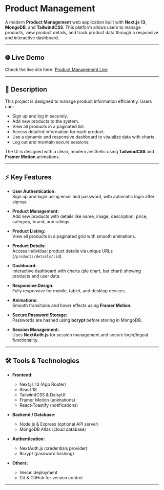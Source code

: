 # Product Management

A modern **Product Management** web application built with **Next.js 13**, **MongoDB**, and **TailwindCSS**. This platform allows users to manage products, view product details, and track product data through a responsive and interactive dashboard.

---

## 🌐 Live Demo

Check the live site here: [Product Management Live](https://product-management9070.vercel.app/)

---

## 📄 Description

This project is designed to manage product information efficiently. Users can:

- Sign up and log in securely.
- Add new products to the system.
- View all products in a paginated list.
- Access detailed information for each product.
- Use a dynamic and responsive dashboard to visualize data with charts.
- Log out and maintain secure sessions.

The UI is designed with a clean, modern aesthetic using **TailwindCSS** and **Framer Motion** animations.

---

## ⚡ Key Features

- **User Authentication:**  
  Sign up and login using email and password, with automatic login after signup.  

- **Product Management:**  
  Add new products with details like name, image, description, price, category, brand, and ratings.  

- **Product Listing:**  
  View all products in a paginated grid with smooth animations.  

- **Product Details:**  
  Access individual product details via unique URLs (`/products/details/:id`).  

- **Dashboard:**  
  Interactive dashboard with charts (pie chart, bar chart) showing products and user data.  

- **Responsive Design:**  
  Fully responsive for mobile, tablet, and desktop devices.  

- **Animations:**  
  Smooth transitions and hover effects using **Framer Motion**.  

- **Secure Password Storage:**  
  Passwords are hashed using **bcrypt** before storing in MongoDB.  

- **Session Management:**  
  Uses **NextAuth.js** for session management and secure login/logout functionality.

---

## 🛠 Tools & Technologies

- **Frontend:**  
  - Next.js 13 (App Router)  
  - React 18  
  - TailwindCSS & DaisyUI  
  - Framer Motion (animations)  
  - React-Toastify (notifications)  

- **Backend / Database:**  
  - Node.js & Express (optional API server)  
  - MongoDB Atlas (cloud database)  

- **Authentication:**  
  - NextAuth.js (credentials provider)  
  - Bcrypt (password hashing)  

- **Others:**  
  - Vercel deployment  
  - Git & GitHub for version control  

---
